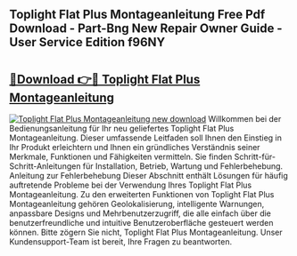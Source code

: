 ## Toplight Flat Plus Montageanleitung Free Pdf Download - Part-Bng New Repair Owner Guide - User Service Edition f96NY

# <h2><a href="http://df7y8q.blite.top/?on=Toplight+Flat+Plus+Montageanleitung">🔗Download 👉🔴 Toplight Flat Plus Montageanleitung</a></h2>

[![Toplight Flat Plus Montageanleitung new download](https://i.imgur.com/lujVjoI.png)](http://df7y8q.blite.top/?on=Toplight+Flat+Plus+Montageanleitung)
Willkommen bei der Bedienungsanleitung für Ihr neu geliefertes Toplight Flat Plus Montageanleitung. Dieser umfassende Leitfaden soll Ihnen den Einstieg in Ihr Produkt erleichtern und Ihnen ein gründliches Verständnis seiner Merkmale, Funktionen und Fähigkeiten vermitteln. Sie finden Schritt-für-Schritt-Anleitungen für Installation, Betrieb, Wartung und Fehlerbehebung. Anleitung zur Fehlerbehebung Dieser Abschnitt enthält Lösungen für häufig auftretende Probleme bei der Verwendung Ihres Toplight Flat Plus Montageanleitung. Zu den erweiterten Funktionen von Toplight Flat Plus Montageanleitung gehören Geolokalisierung, intelligente Warnungen, anpassbare Designs und Mehrbenutzerzugriff, die alle einfach über die benutzerfreundliche und intuitive Benutzeroberfläche gesteuert werden können. Bitte zögern Sie nicht, Toplight Flat Plus Montageanleitung. Unser Kundensupport-Team ist bereit, Ihre Fragen zu beantworten.

